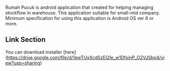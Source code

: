 Rumah Pucuk is android application that created for helping managing stockflow in warehouse. This application suitable for small-mid company.
Minimum specification for using this application is Android OS ver 8 or more.

## Link Section
You can download installer [here] (https://drive.google.com/file/d/1ewTUxXcdSzEQ1e_w1DfxinP_O2VJSbp4/view?usp=sharing)
